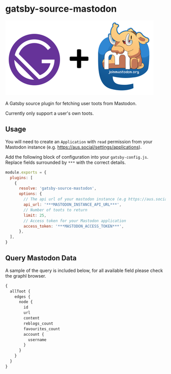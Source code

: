 # gatsby-source-mastodon

![gatsby-source-mastodon logo](https://github.com/hbish/gatsby-source-mastodon/raw/master/static/logo.png)

A Gatsby source plugin for fetching user toots from Mastodon.

Currently only support a user's own toots.

## Usage

You will need to create an `Application` with `read` permission from your Mastodon instance (e.g. https://aus.social/settings/applications).

Add the following block of configuration into your `gatsby-config.js`. Replace fields surrounded by `***` with the correct details.

```javascript
module.exports = {
  plugins: [
    {
      resolve: 'gatsby-source-mastodon',
      options: {
        // The api url of your mastodon instance (e.g https://aus.social/api/v1)
        api_url: '***MASTODON_INSTANCE_API_URL***',
        // Number of toots to return
        limit: 25,
        // Access token for your Mastodon application
        access_token: '***MASTODON_ACCESS_TOKEN***',
      },
  ],
}
```

## Query Mastodon Data

A sample of the query is included below, for all available field please check the graphl browser.

```graphql
{
  allToot {
    edges {
      node {
        id
        url
        content
        reblogs_count
        favourites_count
        account {
          username
        }
      }
    }
  }
}
```
